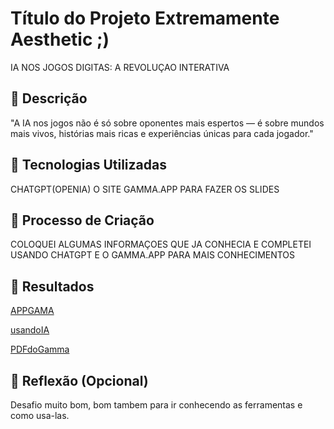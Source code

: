 # Título do Projeto Extremamente Aesthetic ;)
IA NOS JOGOS DIGITAS: A REVOLUÇAO INTERATIVA

## 📒 Descrição
"A IA nos jogos não é só sobre oponentes mais espertos — é sobre mundos mais vivos, histórias mais ricas e experiências únicas para cada jogador."

## 🤖 Tecnologias Utilizadas
CHATGPT(OPENIA) O SITE GAMMA.APP PARA FAZER OS SLIDES

## 🧐 Processo de Criação
COLOQUEI ALGUMAS INFORMAÇOES QUE JA CONHECIA E COMPLETEI USANDO CHATGPT E O GAMMA.APP PARA MAIS CONHECIMENTOS

## 🚀 Resultados
[APPGAMA](https://gamma.app/docs/IA-nos-Jogos-Digitais-Uma-Revolucao-Imersiva-zmq4fqibgojzx49)


[usandoIA](https://drive.google.com/file/d/1uqsvZgMbfFjYYOCT2uv959FXp1xHgqyh/view?usp=drive_link)


[PDFdoGamma](https://drive.google.com/file/d/1Hrb0wrnN0vvW4_jV1yIoFncAAVoR3YrC/view?usp=drive_link)

## 💭 Reflexão (Opcional)
Desafio muito bom, bom tambem para ir conhecendo as ferramentas e como usa-las.
